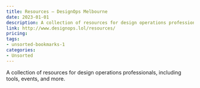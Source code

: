 ```yaml
---
title: Resources – DesignOps Melbourne
date: 2023-01-01
description: A collection of resources for design operations professionals, including tools, events, and more.
link: http://www.designops.lol/resources/
pricing: 
tags: 
- unsorted-bookmarks-1 
categories: 
- Unsorted 
---
```


A collection of resources for design operations professionals, including tools, events, and more.